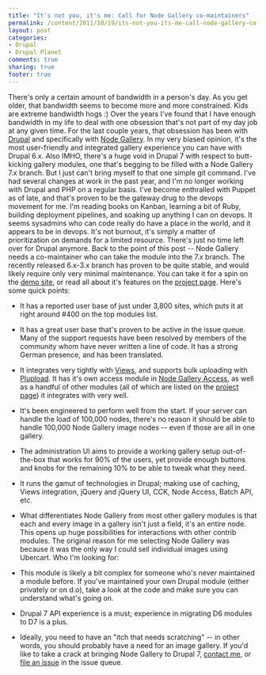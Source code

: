 ```yaml
---
title: "It's not you, it's me: Call for Node Gallery co-maintainers"
permalink: /content/2011/10/19/its-not-you-its-me-call-node-gallery-co-maintainers
layout: post
categories:
- Drupal
- Drupal Planet
comments: true
sharing: true
footer: true
---
```

There's only a certain amount of bandwidth in a person's day. As you get
older, that bandwidth seems to become more and more constrained. Kids are
extreme bandwidth hogs :) Over the years I've found that I have enough
bandwidth in my life to deal with one obsession that's not part of my day job
at any given time. For the last couple years, that obsession has been with
[Drupal](http://drupal.org) and specifically with [Node
Gallery](http://drupal.org/project/node_gallery). In my very biased opinion,
it's the most user-friendly and integrated gallery experience you can have
with Drupal 6.x. Also IMHO, there's a huge void in Drupal 7 with respect to
butt-kicking gallery modules, one that's begging to be filled with a Node
Gallery 7.x branch. But I just can't bring myself to that one simple git
command. I've had several changes at work in the past year, and I'm no longer
working with Drupal and PHP on a regular basis. I've become enthralled with
Puppet as of late, and that's proven to be the gateway drug to the devops
movement for me. I'm reading books on Kanban, learning a bit of Ruby, building
deployment pipelines, and soaking up anything I can on devops. It seems
sysadmins who can code really do have a place in the world, and it appears to
be in devops. It's not burnout, it's simply a matter of prioritization on
demands for a limited resource. There's just no time left over for Drupal
anymore. Back to the point of this post -- Node Gallery needs a co-maintainer
who can take the module into the 7.x branch. The recently released 6.x-3.x
branch has proven to be quite stable, and would likely require only very
minimal maintenance. You can take it for a spin on the [demo
site](http://ng3demo.sysadminsjourney.com), or read all about it's features on
the [project page](http://drupal.org/project/node_gallery). Here's some quick
points:

  * It has a reported user base of just under 3,800 sites, which puts it at right around #400 on the top modules list.
  * It has a great user base that's proven to be active in the issue queue. Many of the support requests have been resolved by members of the community whom have never written a line of code. It has a strong German presence, and has been translated.
  * It integrates very tightly with [Views](http://drupal.org/project/views), and supports bulk uploading with [Plupload](http://drupal.org/project/plupload). It has it's own access module in [Node Gallery Access](http://drupal.org/project/node_gallery_access), as well as a handful of other modules (all of which are listed on the [project page](http://drupal.org/project/node_gallery)) it integrates with very well.
  * It's been engineered to perform well from the start. If your server can handle the load of 100,000 nodes, there's no reason it should be able to handle 100,000 Node Gallery image nodes -- even if those are all in one gallery.
  * The administration UI aims to provide a working gallery setup out-of-the-box that works for 90% of the users, yet provide enough buttons and knobs for the remaining 10% to be able to tweak what they need.
  * It runs the gamut of technologies in Drupal; making use of caching, Views integration, jQuery and jQuery UI, CCK, Node Access, Batch API, etc.
  * What differentiates Node Gallery from most other gallery modules is that each and every image in a gallery isn't just a field, it's an entire node. This opens up huge possibilities for interactions with other contrib modules. The original reason for me selecting Node Gallery was because it was the only way I could sell individual images using Ubercart.
Who I'm looking for:

  * This module is likely a bit complex for someone who's never maintained a module before. If you've maintained your own Drupal module (either privately or on d.o), take a look at the code and make sure you can understand what's going on.
  * Drupal 7 API experience is a must; experience in migrating D6 modules to D7 is a plus.
  * Ideally, you need to have an "itch that needs scratching" -- in other words, you should probably have a need for an image gallery.
If you'd like to take a crack at bringing Node Gallery to Drupal 7, [contact
me](http://drupal.org/user/99149/contact), or [file an
issue](http://drupal.org/node/add/project-issue/node_gallery) in the issue
queue.

